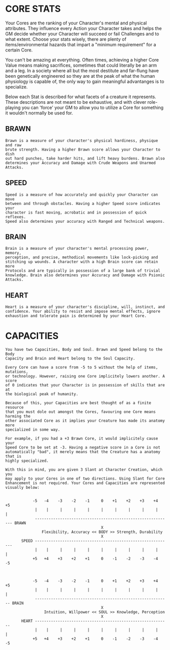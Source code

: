 CORE STATS
==========

Your Cores are the ranking of your Character's mental and physical
attributes. They influence every Action your Character takes and helps the
GM decide whether your Character will succeed or fail Challenges and to what
extent. Choose your stats wisely, there are plenty of items/environmental
hazards that impart a "minimum requirement" for a certain Core. 

You can't be amazing at everything. Often times, achieving a higher Core
Value means making sacrifices, sometimes that could literally be an arm and
a leg. In a society where all but the most destitute and far-flung have been
genetically engineered so they are at the peak of what the human physiology
is capable of, the only way to gain meaningful advantanges is to specialize.

Below each Stat is described for what facets of a creature it represents.
These descriptions are not meant to be exhaustive, and with clever
role-playing you can 'force' your GM to allow you to utilize a Core for
something it wouldn't normally be used for.

BRAWN
-----

    Brawn is a measure of your character's physical hardiness, physique and raw
    brute strength. Having a higher Brawn score allows your Character to dish
    out hard punches, take harder hits, and lift heavy burdens. Brawn also
    determines your Accuracy and Damage with Crude Weapons and Unarmed Attacks.

SPEED
-----
    
    Speed is a measure of how accurately and quickly your Character can move
    between and through obstacles. Having a higher Speed score indicates your
    character is fast moving, acrobatic and in possession of quick reflexes.
    Speed also determines your accuracy with Ranged and Technical weapons.

BRAIN
-----

    Brain is a measure of your character's mental processing power, memory,
    perception, and precise, methodical movements like lock-picking and
    stitching up wounds. A character with a high Brain score can retain more
    Protocols and are typically in possession of a large bank of trivial
    knowledge. Brain also determines your Accuracy and Damage with Psionic
    Attacks.

HEART
-----

    Heart is a measure of your character's discipline, will, instinct, and
    confidence. Your ability to resist and impose mental effects, ignore
    exhaustion and tolerate pain is determined by your Heart Core.


CAPACITIES
==========

    You have two Capacities, Body and Soul. Brawn and Speed belong to the Body
    Capacity and Brain and Heart belong to the Soul Capacity.

    Every Core can have a score from -5 to 5 without the help of items, mutations,
    or technology. However, raising one Core implicitely lowers another. A score
    of 0 indicates that your Character is in possession of skills that are at
    the biological peak of humanity.

    Because of this, your Capacities are best thought of as a finite resource
    that you must dole out amongst the Cores, favouring one Core means harming the
    other associated Core as it implies your Creature has made its anatomy more
    specialized in some way.

    For example, if you had a +3 Brawn Core, it would implicitely cause your
    Speed Core to be set at -3. Having a negative score in a Core is not
    automatically "bad", it merely means that the Creature has a anatomy that is
    highly specialized.
    
    With this in mind, you are given 3 Slant at Character Creation, which you
    may apply to your Cores in one of two directions. Using Slant for Core
    Enhancement is not required. Your Cores and Capacities are represented
    visually below:


                -5   -4    -3    -2    -1     0    +1    +2    +3    +4   +5                       
                 |    |     |     |     |     |     |     |     |     |    |
                 ------------------------------------------------------------ BRAWN
                                              X
                    Flexibility, Accuracy << BODY >> Strength, Durability
                                              X
           SPEED ------------------------------------------------------------      
                 |    |     |     |     |     |     |     |     |     |    |
                +5   +4    +3    +2    +1     0    -1    -2    -3    -4   -5                       



                -5   -4    -3    -2    -1     0    +1    +2    +3    +4   +5                       
                 |    |     |     |     |     |     |     |     |     |    |
                 ----------------------------------------------------------- BRAIN
                                              X
                     Intuition, Willpower << SOUL >> Knowledge, Perception
                                              X
           HEART -----------------------------------------------------------      
                 |    |     |     |     |     |     |     |     |     |    |
                +5   +4    +3    +2    +1     0    -1    -2    -3    -4   -5                       

